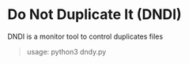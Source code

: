 # Do Not Duplicate It (DNDI)
  DNDI is a monitor tool to control duplicates files
  
  > usage: python3 dndy.py <path-to-watch>
